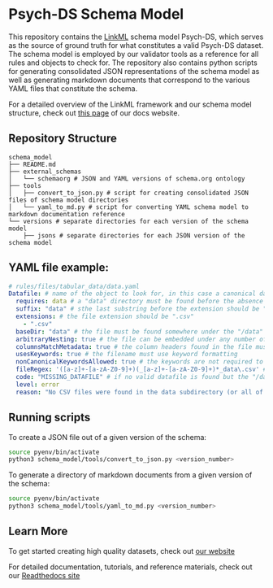 # Psych-DS Schema Model

This repository contains the [LinkML](https://linkml.io/) schema model Psych-DS, which serves as the source of ground truth for what constitutes a valid Psych-DS dataset. The schema model is employed by our validator tools as a reference for all rules and objects to check for. The repository also contains python scripts for generating consolidated JSON representations of the schema model as well as generating markdown documents that correspond to the various YAML files that constitute the schema.

For a detailed overview of the LinkML framework and our schema model structure, check out [this page](https://psychds-docs.readthedocs.io/en/latest/reference/schema/schema_overview/) of our docs website.


## Repository Structure

```
schema_model
├── README.md
├── external_schemas
│   └── schemaorg # JSON and YAML versions of schema.org ontology
├── tools
│   ├── convert_to_json.py # script for creating consolidated JSON files of schema model directories
│   └── yaml_to_md.py # script for converting YAML schema model to markdown documentation reference
└── versions # separate directories for each version of the schema model
    ├── jsons # separate directories for each JSON version of the schema model
```

## YAML file example:
```yaml
# rules/files/tabular_data/data.yaml
Datafile: # name of the object to look for, in this case a canonical data file
  requires: data # a "data" directory must be found before the absence of a Datafile is reported
  suffix: "data" # sthe last substring before the extension should be "_data"
  extensions: # the file extension should be ".csv"
    - ".csv"
  baseDir: "data" # the file must be found somewhere under the "/data" subdirectory
  arbitraryNesting: true # the file can be embedded under any number of subdirectories, as long as the first subdirectory is "/data"
  columnsMatchMetadata: true # the column headers found in the file must appear in the "variableMeasured" field of the compiled metadata object
  usesKeywords: true # the filename must use keyword formatting
  nonCanonicalKeywordsAllowed: true # the keywords are not required to come from the official list 
  fileRegex: '([a-z]+-[a-zA-Z0-9]+)(_[a-z]+-[a-zA-Z0-9]+)*_data\.csv' # the filename must conform overall to this regular expression
  code: "MISSING_DATAFILE" # if no valid datafile is found but the "/data" subdirectory is present, then an error with the following parameters will be reported
  level: error
  reason: "No CSV files were found in the data subdirectory (or all of the CSV files found there had a problem - see other error messages.) There must be at least one valid csv datafile under the data/ subdirectory."
```

## Running scripts

To create a JSON file out of a given version of the schema:
```bash
source pyenv/bin/activate
python3 schema_model/tools/convert_to_json.py <version_number>
```

To generate a directory of markdown documents from a given version of the schema:
```bash
source pyenv/bin/activate
python3 schema_model/tools/yaml_to_md.py <version_number>
```

## Learn More
To get started creating high quality datasets, check out [our website](https://psych-ds.github.io/)

For detailed documentation, tutorials, and reference materials, check out our [Readthedocs site](https://psychds-docs.readthedocs.io/en/latest/)
